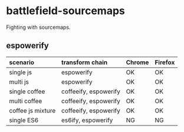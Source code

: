 battlefield-sourcemaps
================================

Fighting with sourcemaps.


espowerify
--------------------

| scenario          | transform chain       | Chrome | Firefox |
|:------------------|:----------------------|:-------|:--------|
| single js         | espowerify            | OK     | OK      |
| multi js          | espowerify            | OK     | OK      |
| single coffee     | coffeeify, espowerify | OK     | OK      |
| multi coffee      | coffeeify, espowerify | OK     | OK      |
| coffee js mixture | coffeeify, espowerify | OK     | OK      |
| single ES6        | es6ify, espowerify    | NG     | NG      |
